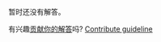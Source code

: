 
暂时还没有解答。

有兴趣[贡献你的解答](https://github.com/BFEdev/BFE.dev-solutions/blob/main/question/what-is-process-and-what-is-thread_zh.md)吗? [Contribute guideline](https://github.com/BFEdev/BFE.dev-solutions#how-to-contribute)
